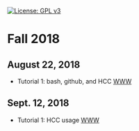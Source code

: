 [![License: GPL v3](https://img.shields.io/badge/License-GPL%20v3-blue.svg)](http://www.gnu.org/licenses/gpl-3.0)


# Fall 2018 

## August 22, 2018
- Tutorial 1: bash, github, and HCC [WWW](http://jyanglab.com/JYang-Lab-tutorial/profiling/day1/lab1.html)

## Sept. 12, 2018
- Tutorial 1: HCC usage [WWW](http://jyanglab.com/JYang-Lab-tutorial/profiling/day1/lab1.html)
